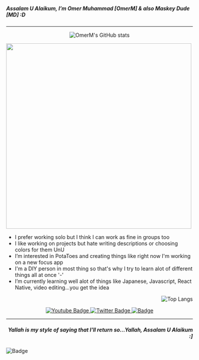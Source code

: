 <h5 align="left">Assalam U Alaikum, I’m Omer Muhammad [OmerM] & also Maskey Dude [MD] :D</h5>
<hr>

<div align="center">
  
  ![OmerM's GitHub stats](https://github-readme-stats.vercel.app/api?username=MaskeyDude&show_icons=false&theme=tokyonight)

</div>

<div align="left">
  
  <img src="https://media.giphy.com/media/ZCSZp478OpzSMpAAFc/giphy.gif" width="500"/>

- I prefer working solo but I think I can work as fine in groups too
- I like working on projects but hate writing descriptions or choosing colors for them UnU
- I’m interested in PotaToes and creating things like right now I'm working on a new focus app
- I'm a DIY person in most thing so that's why I try to learn alot of different things all at once '-'
- I’m currently learning well alot of things like Japanese, Javascript, React Native, video editing...you get the idea
  
</div>

<div align="right">
  
  ![Top Langs](https://github-readme-stats.vercel.app/api/top-langs/?username=MaskeyDude&layout=compact&theme=tokyonight)
  
</div>

<div align="center">
<a href="https://www.youtube.com/channel/UCojHdIfvB5lIHrYD577E_5g/featured" target="_blank">
<img src="https://img.shields.io/badge/Maskey%20Dude-black?logo=youtube&logoColor=white" alt="Youtube Badge"/>
</a>
<a href="https://twitter.com/maskeydude" target="_blank">
<img src="https://img.shields.io/badge/MaskeyDude-black?logo=twitter&logoColor=white" alt="Twitter Badge"/>
</a>
<a href="https://www.instagram.com/maskey_dude/" target="_blank">
<img src="https://img.shields.io/badge/maskey__dude-black?logo=instagram&logoColor=white" alt=" Badge"/>
</a>
</div>

<hr>
<h5 align="right">Yallah is my style of saying that I'll return so...Yallah, Assalam U Alaikum :]</h5>

<img src="" alt=" Badge"/>
